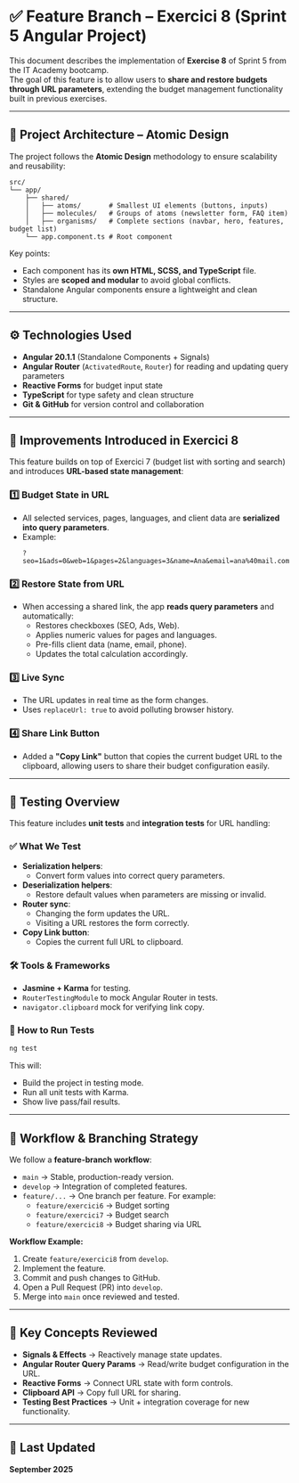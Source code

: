 # ✅ Feature Branch – Exercici 8 (Sprint 5 Angular Project)

This document describes the implementation of **Exercise 8** of Sprint 5 from the IT Academy bootcamp.  
The goal of this feature is to allow users to **share and restore budgets through URL parameters**, extending the budget management functionality built in previous exercises.

---

## 🧱 Project Architecture – Atomic Design

The project follows the **Atomic Design** methodology to ensure scalability and reusability:

```
src/
└── app/
    ├── shared/
    │   ├── atoms/       # Smallest UI elements (buttons, inputs)
    │   ├── molecules/   # Groups of atoms (newsletter form, FAQ item)
    │   ├── organisms/   # Complete sections (navbar, hero, features, budget list)
    └── app.component.ts # Root component
```

Key points:
- Each component has its **own HTML, SCSS, and TypeScript** file.
- Styles are **scoped and modular** to avoid global conflicts.
- Standalone Angular components ensure a lightweight and clean structure.

---

## ⚙️ Technologies Used

- **Angular 20.1.1** (Standalone Components + Signals)  
- **Angular Router** (`ActivatedRoute`, `Router`) for reading and updating query parameters  
- **Reactive Forms** for budget input state  
- **TypeScript** for type safety and clean structure  
- **Git & GitHub** for version control and collaboration  

---

## 🚀 Improvements Introduced in Exercici 8

This feature builds on top of Exercici 7 (budget list with sorting and search) and introduces **URL-based state management**:

### 1️⃣ Budget State in URL
- All selected services, pages, languages, and client data are **serialized into query parameters**.
- Example:
  ```
  ?seo=1&ads=0&web=1&pages=2&languages=3&name=Ana&email=ana%40mail.com
  ```

### 2️⃣ Restore State from URL
- When accessing a shared link, the app **reads query parameters** and automatically:
  - Restores checkboxes (SEO, Ads, Web).
  - Applies numeric values for pages and languages.
  - Pre-fills client data (name, email, phone).
  - Updates the total calculation accordingly.

### 3️⃣ Live Sync
- The URL updates in real time as the form changes.
- Uses `replaceUrl: true` to avoid polluting browser history.

### 4️⃣ Share Link Button
- Added a **"Copy Link"** button that copies the current budget URL to the clipboard, allowing users to share their budget configuration easily.

---

## 🧪 Testing Overview

This feature includes **unit tests** and **integration tests** for URL handling:

### ✅ What We Test
- **Serialization helpers**:  
  - Convert form values into correct query parameters.
- **Deserialization helpers**:  
  - Restore default values when parameters are missing or invalid.
- **Router sync**:  
  - Changing the form updates the URL.  
  - Visiting a URL restores the form correctly.
- **Copy Link button**:  
  - Copies the current full URL to clipboard.

### 🛠 Tools & Frameworks
- **Jasmine + Karma** for testing.
- `RouterTestingModule` to mock Angular Router in tests.
- `navigator.clipboard` mock for verifying link copy.

### 📌 How to Run Tests
```bash
ng test
```
This will:
- Build the project in testing mode.
- Run all unit tests with Karma.
- Show live pass/fail results.

---

## 📂 Workflow & Branching Strategy

We follow a **feature-branch workflow**:

- `main` → Stable, production-ready version.  
- `develop` → Integration of completed features.  
- `feature/...` → One branch per feature. For example:  
  - `feature/exercici6` → Budget sorting  
  - `feature/exercici7` → Budget search  
  - `feature/exercici8` → Budget sharing via URL  

**Workflow Example:**
1. Create `feature/exercici8` from `develop`.  
2. Implement the feature.  
3. Commit and push changes to GitHub.  
4. Open a Pull Request (PR) into `develop`.  
5. Merge into `main` once reviewed and tested.

---

## 🧠 Key Concepts Reviewed

- **Signals & Effects** → Reactively manage state updates.  
- **Angular Router Query Params** → Read/write budget configuration in the URL.  
- **Reactive Forms** → Connect URL state with form controls.  
- **Clipboard API** → Copy full URL for sharing.  
- **Testing Best Practices** → Unit + integration coverage for new functionality.

---

## 📅 Last Updated

**September 2025**
